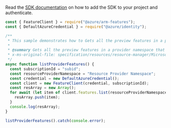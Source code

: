 Read the [SDK documentation](https://github.com/Azure/azure-sdk-for-js/blob/%40azure%2Farm-features_3.0.1/sdk/features/arm-features/README.md) on how to add the SDK to your project and authenticate.

```javascript
const { FeatureClient } = require("@azure/arm-features");
const { DefaultAzureCredential } = require("@azure/identity");

/**
 * This sample demonstrates how to Gets all the preview features in a provider namespace that are available through AFEC for the subscription.
 *
 * @summary Gets all the preview features in a provider namespace that are available through AFEC for the subscription.
 * x-ms-original-file: specification/resources/resource-manager/Microsoft.Features/stable/2021-07-01/examples/listProviderFeatures.json
 */
async function listProviderFeatures() {
  const subscriptionId = "subid";
  const resourceProviderNamespace = "Resource Provider Namespace";
  const credential = new DefaultAzureCredential();
  const client = new FeatureClient(credential, subscriptionId);
  const resArray = new Array();
  for await (let item of client.features.list(resourceProviderNamespace)) {
    resArray.push(item);
  }
  console.log(resArray);
}

listProviderFeatures().catch(console.error);
```
